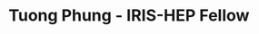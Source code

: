 ---
layout: fellow
pagetype: fellow
permalink: /fellows/tuongphung.html
fellow-name: Tuong Phung
title: Tuong Phung - IRIS-HEP Fellow
active: false
hidden: true
dates:
  start: 2021-06-01
  end: 2021-08-31
photo: /assets/images/team/fellows-2021/Tuong-Phung.jpg
institution: Massachusetts Institute of Technology
e-mail: tphung@mit.edu
project_title: Scaling the Coffea-Casa Analysis Facility
project_goal: >
  This project aims to further develop the Coffea-Casa Analysis Facility (AF) at the
  University of Nebraska-Lincoln (UNL). This will involve facilitating the use of
  the Coffea-Casa AF for UNL and Boston University physicists currently working with
  CMS NanoAOD datasets. Additionally, the ServiceX and SkyHook services will be deployed
  together at the Coffea-Casa AF to be integrated in developed analysis examples.
mentors:
- Frank Golf (University of Nebraska-Lincoln)
- Oksana Shadura (University of Nebraska-Lincoln)
- Ken Bloom - University of Nebraska-Lincoln)
- Brian Bockelman (Morgridge Institute for Research)
proposal: /assets/pdf/fellows-2021/Fellow-Tuong-Phung-Proposal.pdf
presentations:
current_status: ''
github-username: tuongphung
linkedin-profile: https://www.linkedin.com/in/tuong-phung-3347b0236
focus-area:
challenge-area:
---